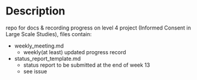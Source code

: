 # Description
repo for docs & recording progress on level 4 project (Informed Consent in Large Scale Studies), files contain:
+ weekly_meeting.md
    - weekly(at least) updated progress record
+ status_report_template.md
    - status report to be submitted at the end of week 13
    - see issue
